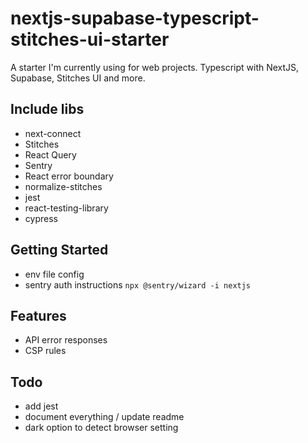 # nextjs-supabase-typescript-stitches-ui-starter

A starter I'm currently using for web projects. Typescript with NextJS, Supabase, Stitches UI and more.

## Include libs

- next-connect
- Stitches
- React Query
- Sentry
- React error boundary
- normalize-stitches
- jest
- react-testing-library
- cypress

## Getting Started

- env file config
- sentry auth instructions
  `npx @sentry/wizard -i nextjs`

## Features

- API error responses
- CSP rules

## Todo

- add jest
- document everything / update readme
- dark option to detect browser setting
